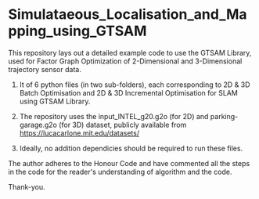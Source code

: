 # Simulataeous_Localisation_and_Mapping_using_GTSAM
This repository lays out a detailed example code to use the GTSAM Library, used for Factor Graph Optimization of 2-Dimensional and 3-Dimensional trajectory sensor data.
1. It of 6 python files (in two sub-folders), each corresponding to 2D & 3D Batch Optimisation and 2D & 3D Incremental Optimisation for SLAM using GTSAM Library. 

2. The repository uses the input_INTEL_g20.g2o (for 2D) and parking-garage.g2o (for 3D) dataset, publicly available from https://lucacarlone.mit.edu/datasets/ 

3. Ideally, no addition dependicies should be required to run these files. 

The author adheres to the Honour Code and have commented all the steps in the code for the reader's understanding of algorithm and the code.

Thank-you.
